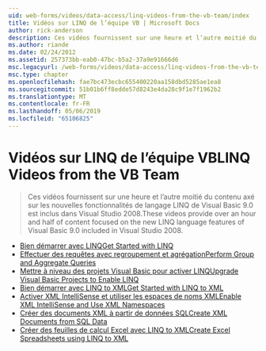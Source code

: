 ```yaml
---
uid: web-forms/videos/data-access/linq-videos-from-the-vb-team/index
title: Vidéos sur LINQ de l’équipe VB | Microsoft Docs
author: rick-anderson
description: Ces vidéos fournissent sur une heure et l’autre moitié du contenu axé sur les nouvelles fonctionnalités de langage LINQ de Visual Basic 9.0 est inclus dans Visual Studio 2008.
ms.author: riande
ms.date: 02/24/2012
ms.assetid: 257373bb-eab0-47bc-b5a2-37a9e91666d6
msc.legacyurl: /web-forms/videos/data-access/linq-videos-from-the-vb-team
msc.type: chapter
ms.openlocfilehash: fae7bc473ecbc655400220aa158dbd5285ae1ea8
ms.sourcegitcommit: 51b01b6ff8edde57d8243e4da28c9f1e7f1962b2
ms.translationtype: MT
ms.contentlocale: fr-FR
ms.lasthandoff: 05/06/2019
ms.locfileid: "65106825"
---
```

# <a name="linq-videos-from-the-vb-team"></a><span data-ttu-id="23fdd-103">Vidéos sur LINQ de l’équipe VB</span><span class="sxs-lookup"><span data-stu-id="23fdd-103">LINQ Videos from the VB Team</span></span>

> <span data-ttu-id="23fdd-104">Ces vidéos fournissent sur une heure et l’autre moitié du contenu axé sur les nouvelles fonctionnalités de langage LINQ de Visual Basic 9.0 est inclus dans Visual Studio 2008.</span><span class="sxs-lookup"><span data-stu-id="23fdd-104">These videos provide over an hour and half of content focused on the new LINQ language features of Visual Basic 9.0 included in Visual Studio 2008.</span></span>

- [<span data-ttu-id="23fdd-105">Bien démarrer avec LINQ</span><span class="sxs-lookup"><span data-stu-id="23fdd-105">Get Started with LINQ</span></span>](how-do-i-get-started-with-linq.md)
- [<span data-ttu-id="23fdd-106">Effectuer des requêtes avec regroupement et agrégation</span><span class="sxs-lookup"><span data-stu-id="23fdd-106">Perform Group and Aggregate Queries</span></span>](how-do-i-perform-group-and-aggregate-queries.md)
- [<span data-ttu-id="23fdd-107">Mettre à niveau des projets Visual Basic pour activer LINQ</span><span class="sxs-lookup"><span data-stu-id="23fdd-107">Upgrade Visual Basic Projects to Enable LINQ</span></span>](how-do-i-upgrade-visual-basic-projects-to-enable-linq.md)
- [<span data-ttu-id="23fdd-108">Bien démarrer avec LINQ to XML</span><span class="sxs-lookup"><span data-stu-id="23fdd-108">Get Started with LINQ to XML</span></span>](how-do-i-get-started-with-linq-to-xml.md)
- [<span data-ttu-id="23fdd-109">Activer XML IntelliSense et utiliser les espaces de noms XML</span><span class="sxs-lookup"><span data-stu-id="23fdd-109">Enable XML IntelliSense and Use XML Namespaces</span></span>](how-do-i-enable-xml-intellisense-and-use-xml-namespaces.md)
- [<span data-ttu-id="23fdd-110">Créer des documents XML à partir de données SQL</span><span class="sxs-lookup"><span data-stu-id="23fdd-110">Create XML Documents from SQL Data</span></span>](how-do-i-create-xml-documents-from-sql-data.md)
- [<span data-ttu-id="23fdd-111">Créer des feuilles de calcul Excel avec LINQ to XML</span><span class="sxs-lookup"><span data-stu-id="23fdd-111">Create Excel Spreadsheets using LINQ to XML</span></span>](how-do-i-create-excel-spreadsheets-using-linq-to-xml.md)
